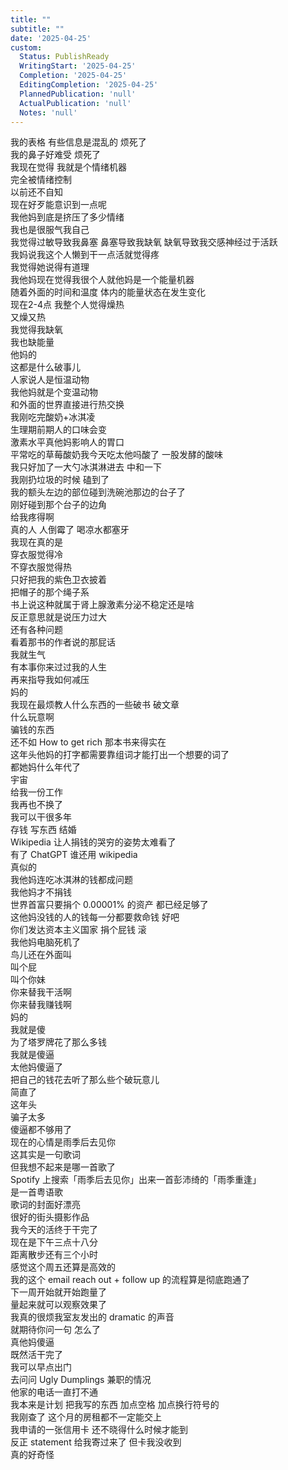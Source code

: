 ```yaml
---
title: ""
subtitle: ""
date: '2025-04-25'
custom:
  Status: PublishReady
  WritingStart: '2025-04-25'
  Completion: '2025-04-25'
  EditingCompletion: '2025-04-25'
  PlannedPublication: 'null'
  ActualPublication: 'null'
  Notes: 'null'
---  
```

我的表格 有些信息是混乱的 烦死了    
我的鼻子好难受 烦死了    
我现在觉得 我就是个情绪机器  
完全被情绪控制  
以前还不自知  
现在好歹能意识到一点呢    
我他妈到底是挤压了多少情绪  
我也是很服气我自己    
我觉得过敏导致我鼻塞 鼻塞导致我缺氧 缺氧导致我交感神经过于活跃  
我妈说我这个人懒到干一点活就觉得疼  
我觉得她说得有道理    
我他妈现在觉得我很个人就他妈是一个能量机器  
随着外面的时间和温度 体内的能量状态在发生变化  
现在2-4点 我整个人觉得燥热  
又燥又热  
我觉得我缺氧  
我也缺能量  
他妈的  
这都是什么破事儿    
人家说人是恒温动物  
我他妈就是个变温动物  
和外面的世界直接进行热交换    
我刚吃完酸奶+冰淇凌  
生理期前期人的口味会变  
激素水平真他妈影响人的胃口  
平常吃的草莓酸奶我今天吃太他吗酸了 一股发酵的酸味  
我只好加了一大勺冰淇淋进去 中和一下    
我刚扔垃圾的时候 磕到了  
我的额头左边的部位碰到洗碗池那边的台子了  
刚好碰到那个台子的边角  
给我疼得啊  
真的人 人倒霉了 喝凉水都塞牙    
我现在真的是  
穿衣服觉得冷  
不穿衣服觉得热  
只好把我的紫色卫衣披着  
把帽子的那个绳子系  
书上说这种就属于肾上腺激素分泌不稳定还是啥  
反正意思就是说压力过大  
还有各种问题  
看着那书的作者说的那屁话  
我就生气  
有本事你来过过我的人生  
再来指导我如何减压    
妈的  
我现在最烦教人什么东西的一些破书 破文章  
什么玩意啊  
骗钱的东西  
还不如 How to get rich 那本书来得实在    
这年头他妈的打字都需要靠组词才能打出一个想要的词了  
都她妈什么年代了    
宇宙  
给我一份工作  
我再也不换了  
我可以干很多年  
存钱 写东西 结婚     
Wikipedia 让人捐钱的哭穷的姿势太难看了  
有了 ChatGPT 谁还用 wikipedia  
真似的  
我他妈连吃冰淇淋的钱都成问题  
我他妈才不捐钱  
世界首富只要捐个 0.00001% 的资产 都已经足够了  
这他妈没钱的人的钱每一分都要救命钱 好吧  
你们发达资本主义国家 捐个屁钱 滚    
我他妈电脑死机了  
鸟儿还在外面叫  
叫个屁  
叫个你妹  
你来替我干活啊  
你来替我赚钱啊  
妈的    
我就是傻  
为了塔罗牌花了那么多钱  
我就是傻逼  
太他妈傻逼了  
把自己的钱花去听了那么些个破玩意儿  
简直了  
这年头  
骗子太多  
傻逼都不够用了    
现在的心情是雨季后去见你  
这其实是一句歌词  
但我想不起来是哪一首歌了  
Spotify 上搜索「雨季后去见你」出来一首彭沛绮的「雨季重逢」  
是一首粤语歌  
歌词的封面好漂亮  
很好的街头摄影作品    
我今天的活终于干完了  
现在是下午三点十八分  
距离散步还有三个小时  
感觉这个周五还算是高效的  
我的这个 email  reach out + follow up 的流程算是彻底跑通了  
下一周开始就开始跑量了  
量起来就可以观察效果了    
我真的很烦我室友发出的 dramatic 的声音  
就期待你问一句 怎么了  
真他妈傻逼    
既然活干完了  
我可以早点出门  
去问问 Ugly Dumplings 兼职的情况    
他家的电话一直打不通  
我本来是计划 把我写的东西 加点空格 加点换行符号的    
我刚查了 这个月的房租都不一定能交上  
我申请的一张信用卡 还不晓得什么时候才能到  
反正 statement 给我寄过来了 但卡我没收到  
真的好奇怪    

